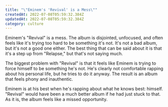 ```yaml
---
title: "\"Eminem's 'Revival' is a Mess\""
createdAt: 2022-07-08T05:59:32.384Z
updatedAt: 2022-07-08T05:59:32.384Z
category: culture
---
```


Eminem's "Revival" is a mess. The album is disjointed, unfocused, and often feels like it's trying too hard to be something it's not. It's not a bad album, but it's not a good one either. The best thing that can be said about it is that it's a step up from "Relapse," but that's not saying much.

The biggest problem with "Revival" is that it feels like Eminem is trying to force himself to be something he's not. He's clearly not comfortable rapping about his personal life, but he tries to do it anyway. The result is an album that feels phony and inauthentic.

Eminem is at his best when he's rapping about what he knows best: himself. "Revival" would have been a much better album if he had just stuck to that. As it is, the album feels like a missed opportunity.
